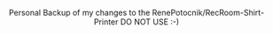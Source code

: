 <div align="center">

Personal Backup of my changes to the RenePotocnik/RecRoom-Shirt-Printer
DO NOT USE :-)
